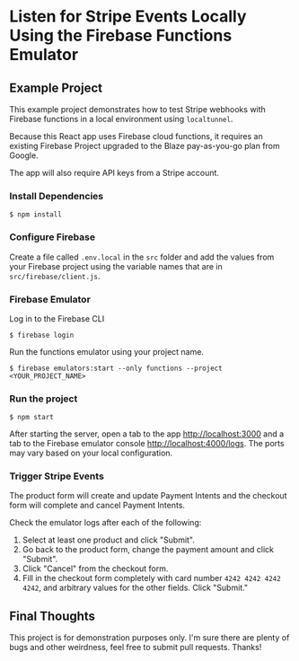 # Listen for Stripe Events Locally Using the Firebase Functions Emulator

## Example Project

This example project demonstrates how to test Stripe webhooks with Firebase functions in a local environment using `localtunnel`.

Because this React app uses Firebase cloud functions, it requires an existing Firebase Project upgraded to the Blaze pay-as-you-go plan from Google.

The app will also require API keys from a Stripe account.

### Install Dependencies

```
$ npm install
```

### Configure Firebase

Create a file called `.env.local` in the `src` folder and add the values from your Firebase project using the variable names that are in `src/firebase/client.js`.

### Firebase Emulator

Log in to the Firebase CLI

```
$ firebase login
```

Run the functions emulator using your project name.

```
$ firebase emulators:start --only functions --project <YOUR_PROJECT_NAME>
```

### Run the project

```
$ npm start
```

After starting the server, open a tab to the app [http://localhost:3000](`http://localhost:3000`) and a tab to the Firebase emulator console [http://localhost:4000/logs](`http://localhost:4000/logs`). The ports may vary based on your local configuration.

### Trigger Stripe Events

The product form will create and update Payment Intents and the checkout form will complete and cancel Payment Intents.

Check the emulator logs after each of the following:

1. Select at least one product and click "Submit".
2. Go back to the product form, change the payment amount and click "Submit".
3. Click "Cancel" from the checkout form.
4. Fill in the checkout form completely with card number `4242 4242 4242 4242`, and arbitrary values for the other fields. Click "Submit."

## Final Thoughts

This project is for demonstration purposes only. I'm sure there are plenty of bugs and other weirdness, feel free to submit pull requests. Thanks!

